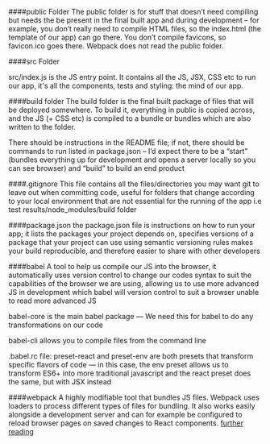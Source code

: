 ####public Folder
The public folder is for stuff that doesn’t need compiling but needs the be present in the final built app and during development – for example, you don’t really need to compile HTML files, so the index.html (the template of our app) can go there. You don’t compile favicons, so favicon.ico goes there. Webpack does not read the public folder.

####src Folder

src/index.js is the JS entry point.
It contains all the JS, JSX, CSS etc to run our app, it's all the components, tests and styling: the mind of our app.

####build folder
The build folder is the final built package of files that will be deployed somewhere. To build it, everything in public is copied across, and the JS (+ CSS etc) is compiled to a bundle or bundles which are also written to the folder.

There should be instructions in the README file; if not, there should be commands to run listed in package.json – I’d expect there to be a “start” (bundles everything up for development and opens a server locally so you can see browser) and “build” to build an end product

####.gitignore
This file contains all the files/directories you may want git to leave out when committing code, useful for folders that change according to your local environment that are not essential for the running of the app i.e test results/node_modules/build folder

####package.json
the package.json file is instructions on how to run your app; it lists the packages your project depends on, specifies versions of a package that your project can use using semantic versioning rules
makes your build reproducible, and therefore easier to share with other developers

####babel
A tool to help us compile our JS into the browser, it automatically uses version control to change our codes syntax to suit the capabilities of the browser we are using, allowing us to use more advanced JS in development which babel will version control to suit a browser unable to read more advanced JS

babel-core is the main babel package — We need this for babel to do any transformations on our code

babel-cli allows you to compile files from the command line

.babel.rc file:
preset-react and preset-env are both presets that transform specific flavors of code — in this case, the env preset allows us to transform ES6+ into more traditional javascript and the react preset does the same, but with JSX instead

####webpack
A highly modifiable tool that bundles JS files. Webpack uses loaders to process different types of files for bundling. It also works easily alongside a development server and can for example be configured to reload browser pages on saved changes to React components.
[further reading](https://survivejs.com/webpack/what-is-webpack/)

